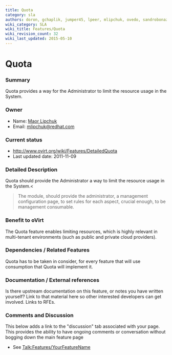 ```yaml
---
title: Quota
category: sla
authors: doron, gchaplik, jumper45, lpeer, mlipchuk, ovedo, sandrobonazzola
wiki_category: SLA
wiki_title: Features/Quota
wiki_revision_count: 32
wiki_last_updated: 2015-05-10
---
```


# Quota

### Summary

Quota provides a way for the Administrator to limit the resource usage in the System.

### Owner

*   Name: [ Maor Lipchuk](User:mlipchuk)
*   Email: <mlipchuk@redhat.com>

### Current status

*   <http://www.ovirt.org/wiki/Features/DetailedQuota>
*   Last updated date: 2011-11-09

### Detailed Description

Quota should provide the Administrator a way to limit the resource usage in the System.<
> The module, should provide the administrator, a management configuration page, to set rules for each aspect, crucial enough, to be management consumable.

### Benefit to oVirt

The Quota feature enables limiting resources, which is highly relevant in multi-tenant environments (such as public and private cloud providers).

### Dependencies / Related Features

Quota has to be taken in consider, for every feature that will use consumption that Quota will implement it.

### Documentation / External references

Is there upstream documentation on this feature, or notes you have written yourself? Link to that material here so other interested developers can get involved. Links to RFEs.

### Comments and Discussion

This below adds a link to the "discussion" tab associated with your page. This provides the ability to have ongoing comments or conversation without bogging down the main feature page

*   See <Talk:Features/YourFeatureName>
